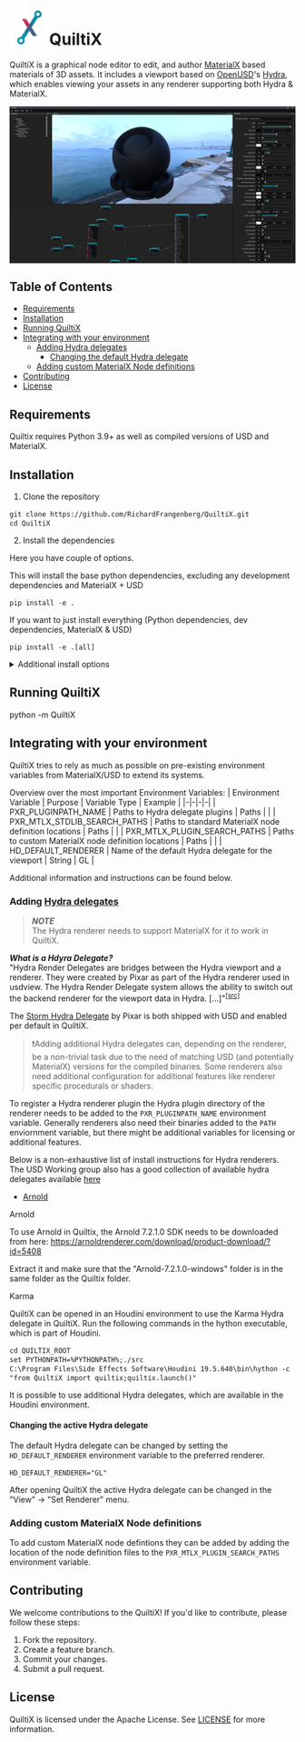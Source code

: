 <img align="left" width="70" height="70" padding=5 src="src/QuiltiX/resources/icons/quiltix-logo-x.png"> 

# QuiltiX  <!-- omit from toc -->

QuiltiX is a graphical node editor to edit, and author [MaterialX](https://materialx.org/) based materials of 3D assets. It includes a viewport based on [OpenUSD](https://www.openusd.org/release/index.html)'s [Hydra](https://openusd.org/release/glossary.html#hydra), which enables viewing your assets in any renderer supporting both Hydra & MaterialX.

<img align="center" padding=5 src="media/QuiltiX.png"> 

## Table of Contents  <!-- omit from toc -->

- [Requirements](#requirements)
- [Installation](#installation)
- [Running QuiltiX](#running-quiltix)
- [Integrating with your environment](#integrating-with-your-environment)
  - [Adding Hydra delegates](#adding-hydra-delegates)
    - [Changing the default Hydra delegate](#changing-the-default-hydra-delegate)
  - [Adding custom MaterialX Node definitions](#adding-custom-materialx-node-definitions)
- [Contributing](#contributing)
- [License](#license)

## Requirements
Quiltix requires Python 3.9+ as well as compiled versions of USD and MaterialX.

## Installation
1) Clone the repository

```
git clone https://github.com/RichardFrangenberg/QuiltiX.git
cd QuiltiX
```

2) Install the dependencies

Here you have couple of options.

This will install the base python dependencies, excluding any development dependencies and MaterialX + USD

```
pip install -e . 
```

If you want to just install everything (Python dependencies, dev dependencies, MaterialX & USD)
```
pip install -e .[all]
```

<details>
  <summary>Additional install options</summary>

These are the additional install options available
```
pip install -e .[usd,materialx,dev]
```
For more information see [pyproject.toml](pyproject.toml)
</details>


## Running QuiltiX

python -m QuiltiX 

## Integrating with your environment
QuiltiX tries to rely as much as possible on pre-existing environment variables from MaterialX/USD to extend its systems.

Overview over the most important Environment Variables:
| Environment Variable | Purpose | Variable Type | Example |
|-|-|-|-|
| PXR_PLUGINPATH_NAME | Paths to Hydra delegate plugins | Paths | |
| PXR_MTLX_STDLIB_SEARCH_PATHS | Paths to standard MaterialX node definition locations | Paths | |
| PXR_MTLX_PLUGIN_SEARCH_PATHS | Paths to custom MaterialX node definition locations | Paths | |
| HD_DEFAULT_RENDERER | Name of the default Hydra delegate for the viewport | String | GL |

Additional information and instructions can be found below.

### Adding [Hydra delegates](https://openusd.org/release/glossary.html#hydra)
> **_NOTE_**  
> The Hydra renderer needs to support MaterialX for it to work in QuiltiX.  


**_What is a Hdyra Delegate?_**  
"Hydra Render Delegates are bridges between the Hydra viewport and a renderer. They were created by Pixar as part of the Hydra renderer used in usdview. The Hydra Render Delegate system allows the ability to switch out the backend renderer for the viewport data in Hydra. [...]"<sup>[[src]](https://learn.foundry.com/katana/dev-guide/Plugins/HydraRenderDelegates/Introduction.html#what-is-a-hydra-render-delegate)</sup>

The [Storm Hydra Delegate](https://openusd.org/dev/api/hd_storm_page_front.html) by Pixar is both shipped with USD and enabled per default in QuiltiX. 

> ❗Adding additional Hydra delegates can, depending on the renderer, be a non-trivial task due to the need of matching USD (and potentially MaterialX) versions for the compiled binaries. Some renderers also need additional configuration for additional features like renderer specific procedurals or shaders.

To register a Hydra renderer plugin the Hydra plugin directory of the renderer needs to be added to the `PXR_PLUGINPATH_NAME` environment variable. Generally renderers also need their binaries added to the `PATH` enviornment variable, but there might be additional variables for licensing or additional features.  

Below is a non-exhaustive list of install instructions for Hydra renderers. The USD Working group also has a good collection of available hydra delegates available [here](https://wiki.aswf.io/display/WGUSD/USD+Projects+and+Resources#USDProjectsandResources-Hydra)
* [Arnold](https://github.com/Autodesk/arnold-usd#building-and-installation)

Arnold

To use Arnold in Quiltix, the Arnold 7.2.1.0 SDK needs to be downloaded from here:
https://arnoldrenderer.com/download/product-download/?id=5408

Extract it and make sure that the "Arnold-7.2.1.0-windows" folder is in the same folder as the Quiltix folder.


Karma

QuiltiX can be opened in an Houdini environment to use the Karma Hydra delegate in QuiltiX. Run the following commands in the hython executable, which is part of Houdini.

```
cd QUILTIX_ROOT
set PYTHONPATH=%PYTHONPATH%;./src
C:\Program Files\Side Effects Software\Houdini 19.5.640\bin\hython -c "from QuiltiX import quiltix;quiltix.launch()"
``````

It is possible to use additional Hydra delegates, which are available in the Houdini environment.

#### Changing the active Hydra delegate
The default Hydra delegate can be changed by setting the `HD_DEFAULT_RENDERER` environment variable to the preferred renderer.

```shell
HD_DEFAULT_RENDERER="GL"
``````

After opening QuiltiX the active Hydra delegate can be changed in the "View" -> "Set Renderer" menu.



### Adding custom MaterialX Node definitions

To add custom MaterialX node defintions they can be added by adding the location of the node definition files to the `PXR_MTLX_PLUGIN_SEARCH_PATHS` environment variable.


## Contributing

We welcome contributions to the QuiltiX! If you'd like to contribute, please follow these steps:

1. Fork the repository.
2. Create a feature branch.
3. Commit your changes.
4. Submit a pull request.

## License

QuiltiX is licensed under the Apache License. See [LICENSE](LICENSE) for more information.
